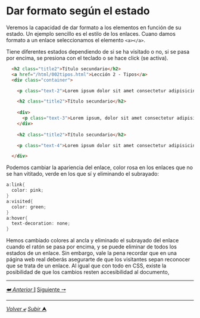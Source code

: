 # Dar formato según el estado

Veremos la capacidad de dar formato a los elementos en función de su estado. Un ejemplo sencillo es el estilo de los enlaces. Cuano damos formato a un enlace seleccionamos el elemento `<a></a>`.

Tiene diferentes estados dependiendo de si se ha visitado o no, si se pasa por encima, se presiona con el teclado o se hace click (se activa).

```html
  <h2 class="title2">Título secundario</h2>
  <a href="/html/002tipos.html">Lección 2 - Tipos</a>
  <div class="container">

    <p class="text-2">Lorem ipsum dolor sit amet consectetur adipisicing elit. Odit quisquam tempora tenetur inventore eum? Corporis eaque sed quo doloremque, deleniti nisi laudantium fugiat, enim saepe nihil reprehenderit! Nesciunt ad corporis magnam fuga aliquid iusto, veritatis suscipit cumque dolor.</p>

    <h2 class="title2">Título secundario</h2>
    
    <div>
      <p class="text-3">Lorem ipsum, dolor sit amet consectetur adipisicing elit. Molestias, minus. Perferendis vitae amet maiores, ab veniam voluptas iste dolor cumque reprehenderit asperiores architecto illum laudantium laboriosam eaque ratione praesentium in adipisci.</p>
    </div>
    
    <h2 class="title2">Título secundario</h2>

    <p class="text-4">Lorem ipsum dolor sit amet consectetur adipisicing elit. Aperiam dolores doloremque officia nemo labore molestias esse quae dignissimos atque nam, laboriosam enim accusamus in libero? Obcaecati illo sunt vel cupiditate facilis ratione pariatur nesciunt.</p>

  </div>
```
Podemos cambiar la apariencia del enlace, color rosa en los enlaces que no se han vititado, verde en los que sí y eliminando el subrayado:

```CS
a:link{
  color: pink;  
}
a:visited{
  color: green;
}
a:hover{
  text-decoration: none;
}
```
Hemos cambiado colores al ancla y eliminado el subrayado del enlace cuando el ratón se pasa por encima, y se puede eliminar de todos los estados de un enlace. Sin embargo, vale la pena recordar que en una página web real deberás asegurarte de que los visitantes sepan reconocer que se trata de un enlace. Al igual que con todo en CSS, existe la posibilidad de que los cambios resten accesibilidad al documento,

---

[**&#11176;** *Anterior* &#11007;](/teoria/teoriaBasica/003_selectoresCompuestos.md "Selectores Compuestos") 
[Siguiente **&#129042;**](/teoria/teoriaBasica/004_especificidadYCascada.md "Fundamentos de CSS")

---

[*Volver* **&ldca;**](/teoria/teoriaBasica/README.md "Menu principal") 
[*Subir* **&#11165;**](# "Ir al título")
